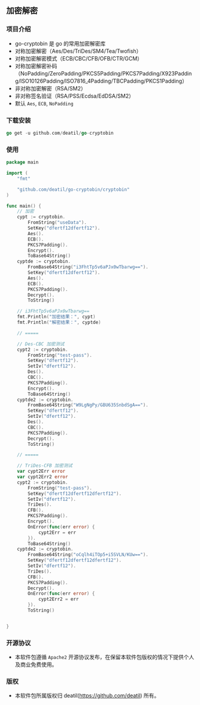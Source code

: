 ## 加密解密


### 项目介绍

*  go-cryptobin 是 go 的常用加密解密库
*  对称加密解密（Aes/Des/TriDes/SM4/Tea/Twofish）
*  对称加密解密模式（ECB/CBC/CFB/OFB/CTR/GCM）
*  对称加密解密补码（NoPadding/ZeroPadding/PKCS5Padding/PKCS7Padding/X923Padding/ISO10126Padding/ISO7816_4Padding/TBCPadding/PKCS1Padding）
*  非对称加密解密（RSA/SM2）
*  非对称签名验证（RSA/PSS/Ecdsa/EdDSA/SM2）
*  默认 `Aes`, `ECB`, `NoPadding`


### 下载安装

~~~go
go get -u github.com/deatil/go-cryptobin
~~~


### 使用

~~~go
package main

import (
    "fmt"

    "github.com/deatil/go-cryptobin/cryptobin"
)

func main() {
    // 加密
    cypt := cryptobin.
        FromString("useData").
        SetKey("dfertf12dfertf12").
        Aes().
        ECB().
        PKCS7Padding().
        Encrypt().
        ToBase64String()
    cyptde := cryptobin.
        FromBase64String("i3FhtTp5v6aPJx0wTbarwg==").
        SetKey("dfertf12dfertf12").
        Aes().
        ECB().
        PKCS7Padding().
        Decrypt().
        ToString()

    // i3FhtTp5v6aPJx0wTbarwg==
    fmt.Println("加密结果：", cypt)
    fmt.Println("解密结果：", cyptde)

    // =====

    // Des-CBC 加密测试
    cypt2 := cryptobin.
        FromString("test-pass").
        SetKey("dfertf12").
        SetIv("dfertf12").
        Des().
        CBC().
        PKCS7Padding().
        Encrypt().
        ToBase64String()
    cyptde2 := cryptobin.
        FromBase64String("W9LgNgPy/GBU635SnbdSgA==").
        SetKey("dfertf12").
        SetIv("dfertf12").
        Des().
        CBC().
        PKCS7Padding().
        Decrypt().
        ToString()

    // =====

    // TriDes-CFB 加密测试
    var cypt2Err error
    var cypt2Err2 error
    cypt2 := cryptobin.
        FromString("test-pass").
        SetKey("dfertf12dfertf12dfertf12").
        SetIv("dfertf12").
        TriDes().
        CFB().
        PKCS7Padding().
        Encrypt().
        OnError(func(err error) {
            cypt2Err = err
        }).
        ToBase64String()
    cyptde2 := cryptobin.
        FromBase64String("oCqlh4iTOp5+i5SVLN/KUw==").
        SetKey("dfertf12dfertf12dfertf12").
        SetIv("dfertf12").
        TriDes().
        CFB().
        PKCS7Padding().
        Decrypt().
        OnError(func(err error) {
            cypt2Err2 = err
        }).
        ToString()


}

~~~


### 开源协议

*  本软件包遵循 `Apache2` 开源协议发布，在保留本软件包版权的情况下提供个人及商业免费使用。


### 版权

*  本软件包所属版权归 deatil(https://github.com/deatil) 所有。
